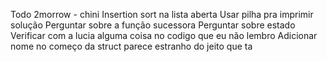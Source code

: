 Todo 2morrow - chini
Insertion sort na lista aberta
Usar pilha pra imprimir solução
Perguntar sobre a função sucessora
Perguntar sobre estado
Verificar com a lucia alguma coisa no codigo que eu não lembro
Adicionar nome no começo da struct parece estranho do jeito que ta
